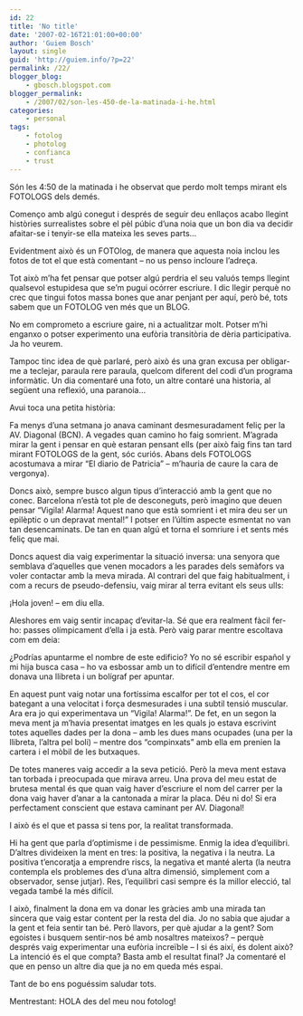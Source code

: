 ```yaml
---
id: 22
title: 'No title'
date: '2007-02-16T21:01:00+00:00'
author: 'Guiem Bosch'
layout: single
guid: 'http://guiem.info/?p=22'
permalink: /22/
blogger_blog:
    - gbosch.blogspot.com
blogger_permalink:
    - /2007/02/son-les-450-de-la-matinada-i-he.html
categories:
    - personal
tags:
    - fotolog
    - photolog
    - confianca
    - trust
---
```


Són les 4:50 de la matinada i he observat que perdo molt temps mirant els FOTOLOGS dels demés.

Començo amb algú conegut i després de seguir deu enllaços acabo llegint històries surrealistes sobre el pèl púbic d’una noia que un bon dia va decidir afaitar-se i tenyir-se ella mateixa les seves parts…

Evidentment això és un FOTOlog, de manera que aquesta noia inclou les fotos de tot el que està comentant – no us penso incloure l’adreça.

Tot això m’ha fet pensar que potser algú perdria el seu valuós temps llegint qualsevol estupidesa que se’m pugui ocórrer escriure. I dic llegir perquè no crec que tingui fotos massa bones que anar penjant per aquí, però bé, tots sabem que un FOTOLOG ven més que un BLOG.

No em comprometo a escriure gaire, ni a actualitzar molt. Potser m’hi enganxo o potser experimento una eufòria transitòria de dèria participativa. Ja ho veurem.

Tampoc tinc idea de què parlaré, però això és una gran excusa per obligar-me a teclejar, paraula rere paraula, quelcom diferent del codi d’un programa informàtic. Un dia comentaré una foto, un altre contaré una historia, al següent una reflexió, una paranoia…

Avui toca una petita història:

Fa menys d’una setmana jo anava caminant desmesuradament feliç per la AV. Diagonal (BCN). A vegades quan camino ho faig somrient. M’agrada mirar la gent i pensar en què estaran pensant ells (per això faig fins tan tard mirant FOTOLOGS de la gent, sóc curiós. Abans dels FOTOLOGS acostumava a mirar “El diario de Patricia” – m’hauria de caure la cara de vergonya).

Doncs això, sempre busco algun tipus d’interacció amb la gent que no conec. Barcelona n’està tot ple de desconeguts, però imagino que deuen pensar “Vigila! Alarma! Aquest nano que està somrient i et mira deu ser un epilèptic o un depravat mental!” I potser en l’últim aspecte esmentat no van tan desencaminats. De tan en quan algú et torna el somriure i et sents més feliç que mai.

Doncs aquest dia vaig experimentar la situació inversa: una senyora que semblava d’aquelles que venen mocadors a les parades dels semàfors va voler contactar amb la meva mirada. Al contrari del que faig habitualment, i com a recurs de pseudo-defensiu, vaig mirar al terra evitant els seus ulls:

¡Hola joven! – em diu ella.

Aleshores em vaig sentir incapaç d’evitar-la. Sé que era realment fàcil fer-ho: passes olímpicament d’ella i ja està. Però vaig parar mentre escoltava com em deia:

¿Podrías apuntarme el nombre de este edificio? Yo no sé escribir español y mi hija busca casa – ho va esbossar amb un to difícil d’entendre mentre em donava una llibreta i un bolígraf per apuntar.

En aquest punt vaig notar una fortíssima escalfor per tot el cos, el cor bategant a una velocitat i força desmesurades i una subtil tensió muscular. Ara era jo qui experimentava un “Vigila! Alarma!”. De fet, en un segon la meva ment ja m’havia presentat imatges en les quals jo estava escrivint totes aquelles dades per la dona – amb les dues mans ocupades (una per la llibreta, l’altra pel boli) – mentre dos “compinxats” amb ella em prenien la cartera i el mòbil de les butxaques.

De totes maneres vaig accedir a la seva petició. Però la meva ment estava tan torbada i preocupada que mirava arreu. Una prova del meu estat de brutesa mental és que quan vaig haver d’escriure el nom del carrer per la dona vaig haver d’anar a la cantonada a mirar la placa. Déu ni do! Si era perfectament conscient que estava caminant per AV. Diagonal!

I això és el que et passa si tens por, la realitat transformada.

Hi ha gent que parla d’optimisme i de pessimisme. Enmig la idea d’equilibri. D’altres divideixen la ment en tres: la positiva, la negativa i la neutra. La positiva t’encoratja a emprendre riscs, la negativa et manté alerta (la neutra contempla els problemes des d’una altra dimensió, simplement com a observador, sense jutjar). Res, l’equilibri casi sempre és la millor elecció, tal vegada també la més difícil.

I això, finalment la dona em va donar les gràcies amb una mirada tan sincera que vaig estar content per la resta del dia. Jo no sabia que ajudar a la gent et feia sentir tan bé. Però llavors, per què ajudar a la gent? Som egoistes i busquem sentir-nos bé amb nosaltres mateixos? – perquè després vaig experimentar una eufòria increïble – I si és així, és dolent això? La intenció és el que compta? Basta amb el resultat final? Ja comentaré el que en penso un altre dia que ja no em queda més espai.

Tant de bo ens poguéssim saludar tots.

Mentrestant: HOLA des del meu nou fotolog!
